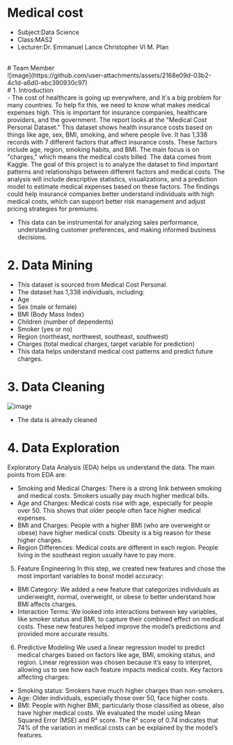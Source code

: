 # Medical cost
<ul>
<li>Subject:Data Science</li>
<li>Class:MAS2</li>
<li>Lecturer:Dr. Emmanuel Lance Christopher VI M. Plan</li>
</ul>

<br>
# Team Member 
<br>
![image](https://github.com/user-attachments/assets/2168e09d-03b2-4c1d-a6d0-ebc390930c97)
<br>
# 1. Introduction

<br>
-   The cost of healthcare is going up everywhere, and it's a big problem for many countries. To help fix this, we need to know what makes medical expenses high. This is important for insurance companies, healthcare providers, and the government. The report looks at the "Medical Cost Personal Dataset." This dataset shows health insurance costs based on things like age, sex, BMI, smoking, and where people live. It has 1,338 records with 7 different factors that affect insurance costs. These factors include age, region, smoking habits, and BMI. The main focus is on "charges," which means the medical costs billed. The data comes from Kaggle.
The goal of this project is to analyze the dataset to find important patterns and relationships between different factors and medical costs. The analysis will include descriptive statistics, visualizations, and a prediction model to estimate medical expenses based on these factors. The findings could help insurance companies better understand individuals with high medical costs, which can support better risk management and adjust pricing strategies for premiums. 
<br>

- This data can be instrumental for analyzing sales performance, understanding customer preferences, and making informed business decisions.

# 2. Data Mining 
- This dataset is sourced from Medical Cost Personal.
- The dataset has 1,338 individuals, including:
- Age
- Sex (male or female)
- BMI (Body Mass Index)
- Children (number of dependents)
- Smoker (yes or no)
- Region (northeast, northwest, southeast, southwest)
- Charges (total medical charges, target variable for prediction)
- This data helps understand medical cost patterns and predict future charges.
# 3. Data Cleaning
![image](https://github.com/user-attachments/assets/8380c6ab-24e9-4a27-84cd-77063058214b)

- The data is already cleaned

# 4. Data Exploration
  Exploratory Data Analysis (EDA) helps us understand the data. The main points from EDA are:
- Smoking and Medical Charges: There is a strong link between smoking and medical costs. Smokers usually pay much higher medical bills.
- Age and Charges: Medical costs rise with age, especially for people over 50. This shows that older people often face higher medical expenses.
- BMI and Charges: People with a higher BMI (who are overweight or obese) have higher medical costs. Obesity is a big reason for these higher charges.
- Region Differences: Medical costs are different in each region. People living in the southeast region usually have to pay more.
5. Feature Engineering
In this step, we created new features and chose the most important variables to boost model accuracy:
- BMI Category: We added a new feature that categorizes individuals as underweight, normal, overweight, or obese to better understand how BMI affects charges.
- Interaction Terms: We looked into interactions between key variables, like smoker status and BMI, to capture their combined effect on medical costs.
These new features helped improve the model’s predictions and provided more accurate results.
6. Predictive Modeling
We used a linear regression model to predict medical charges based on factors like age, BMI, smoking status, and region. Linear regression was chosen because it’s easy to interpret, allowing us to see how each feature impacts medical costs.
Key factors affecting charges:
- Smoking status: Smokers have much higher charges than non-smokers.
- Age: Older individuals, especially those over 50, face higher costs.
- BMI: People with higher BMI, particularly those classified as obese, also have higher medical costs.
We evaluated the model using Mean Squared Error (MSE) and R² score. The R² score of 0.74 indicates that 74% of the variation in medical costs can be explained by the model’s features.


